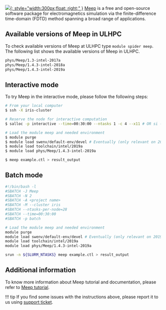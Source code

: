 [![](https://meep.readthedocs.io/en/latest/images/Meep-banner.png){: style="width:300px;float: right;" }](https://meep.readthedocs.io/en/latest/)
[Meep](https://meep.readthedocs.io/en/latest/) is a free and open-source
software package for electromagnetics simulation via
the finite-difference time-domain (FDTD) method spanning a
broad range of applications.

## Available versions of Meep in ULHPC
To check available versions of Meep at ULHPC type `module spider meep`.
The following list shows the available versions of Meep in ULHPC.
```bash
phys/Meep/1.3-intel-2017a
phys/Meep/1.4.3-intel-2018a
phys/Meep/1.4.3-intel-2019a
```

## Interactive mode
To try Meep in the interactive mode, please follow the following steps:

```bash
# From your local computer
$ ssh -X iris-cluster

# Reserve the node for interactive computation
$ salloc -p interactive --time=00:30:00 --ntasks 1 -c 4 --x11 # OR si --x11 [...]

# Load the module meep and needed environment 
$ module purge
$ module load swenv/default-env/devel # Eventually (only relevant on 2019a software environment) 
$ module load toolchain/intel/2019a
$ module load phys/Meep/1.4.3-intel-2019a

$ meep example.ctl > result_output
```

## Batch mode
```bash
#!/bin/bash -l
#SBATCH -J Meep
#SBATCH -N 2
#SBATCH -A <project name>
#SBATCH -M --cluster iris 
#SBATCH --ntasks-per-node=28
#SBATCH --time=00:30:00
#SBATCH -p batch

# Load the module meep and needed environment 
module purge
module load swenv/default-env/devel # Eventually (only relevant on 2019a software environment) 
module load toolchain/intel/2019a
module load phys/Meep/1.4.3-intel-2019a

srun -n ${SLURM_NTASKS} meep example.ctl > result_output
```
## Additional information
To know more information about Meep tutorial and documentation,
please refer to [Meep tutorial](http://ab-initio.mit.edu/wiki/index.php/Meep_tutorial).

!!! tip
    If you find some issues with the instructions above,
    please report it to us using [support ticket](https://hpc.uni.lu/support).



